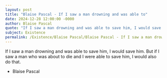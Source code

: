 ```yaml
---
layout: post
title: "Blaise Pascal - If I saw a man drowning and was able to"
date: 2024-12-28 12:00:00 -0000
author: Blaise Pascal
quote: "If I saw a man drowning and was able to save him, I would save him. But if I saw a man who was about to die and I were able to save him, I would also do that."
subject: Existence
permalink: /Existence/Blaise Pascal/Blaise Pascal - If I saw a man drowning and was able to
---
```


If I saw a man drowning and was able to save him, I would save him. But if I saw a man who was about to die and I were able to save him, I would also do that.

- Blaise Pascal
